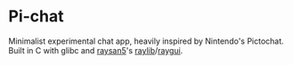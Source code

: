 # Pi-chat

Minimalist experimental chat app, heavily inspired by Nintendo's Pictochat. Built in C with glibc and [raysan5](https://github.com/raysan5)'s [raylib](https://github.com/raysan5/raylib)/[raygui](https://github.com/raysan5/raygui).
